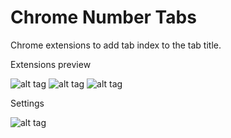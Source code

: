 Chrome Number Tabs
===============

Chrome extensions to add tab index to the tab title.

Extensions preview

![alt tag](http://n1k0laj.github.com/img/chromeNumberTabs1.png)
![alt tag](http://n1k0laj.github.com/img/chromenumbertabs2.png)
![alt tag](http://n1k0laj.github.com/img/chromenumbertabs3.png)

Settings

![alt tag](http://n1k0laj.github.com/img/chromenumbertabssettings.png)
